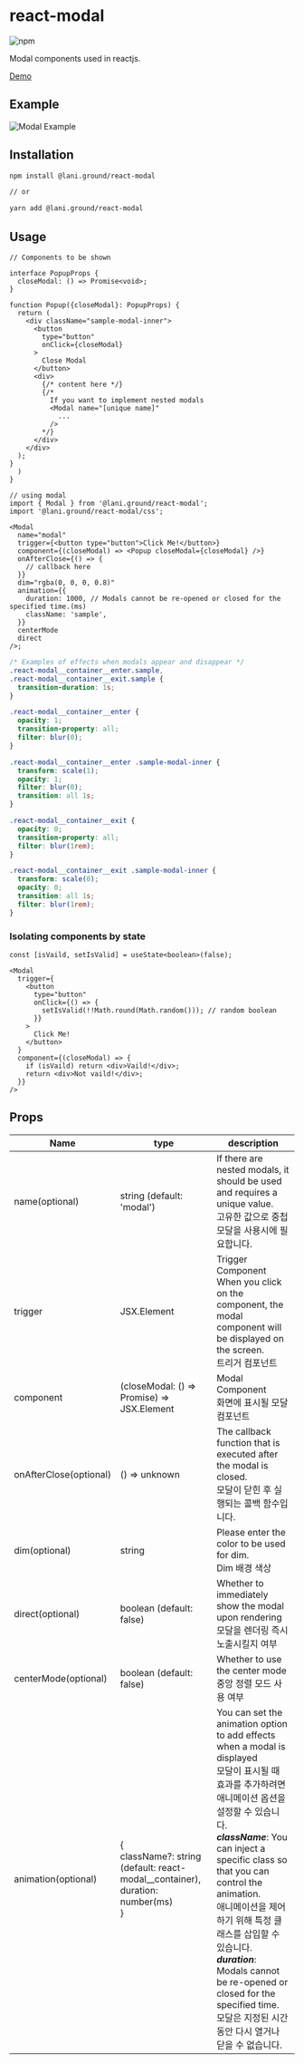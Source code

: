 # react-modal

![npm](https://img.shields.io/npm/v/%40lani.ground%2Freact-modal)

Modal components used in reactjs.

[Demo](https://laniground.com/playground/react-modal)

## Example

![Modal Example](https://laniground.com/assets/example/react-modal_new.gif)

## Installation

```bash
npm install @lani.ground/react-modal

// or

yarn add @lani.ground/react-modal
```

## Usage

```tsx
// Components to be shown

interface PopupProps {
  closeModal: () => Promise<void>;
}

function Popup({closeModal}: PopupProps) {
  return (
    <div className="sample-modal-inner">
      <button
        type="button"
        onClick={closeModal}
      >
        Close Modal
      </button>
      <div>
        {/* content here */}
        {/*
          If you want to implement nested modals
          <Modal name="[unique name]"
            ...
          />
        */}
      </div>
    </div>
  );
}
  )
}
```

```tsx
// using modal
import { Modal } from '@lani.ground/react-modal';
import '@lani.ground/react-modal/css';

<Modal
  name="modal"
  trigger={<button type="button">Click Me!</button>}
  component={(closeModal) => <Popup closeModal={closeModal} />}
  onAfterClose={() => {
    // callback here
  }}
  dim="rgba(0, 0, 0, 0.8)"
  animation={{
    duration: 1000, // Modals cannot be re-opened or closed for the specified time.(ms)
    className: 'sample',
  }}
  centerMode
  direct
/>;
```

```css
/* Examples of effects when modals appear and disappear */
.react-modal__container__enter.sample,
.react-modal__container__exit.sample {
  transition-duration: 1s;
}

.react-modal__container__enter {
  opacity: 1;
  transition-property: all;
  filter: blur(0);
}

.react-modal__container__enter .sample-modal-inner {
  transform: scale(1);
  opacity: 1;
  filter: blur(0);
  transition: all 1s;
}

.react-modal__container__exit {
  opacity: 0;
  transition-property: all;
  filter: blur(1rem);
}

.react-modal__container__exit .sample-modal-inner {
  transform: scale(0);
  opacity: 0;
  transition: all 1s;
  filter: blur(1rem);
}
```

### Isolating components by state

``` tsx
const [isVaild, setIsValid] = useState<boolean>(false);

<Modal
  trigger={
    <button
      type="button"
      onClick={() => {
        setIsValid(!!Math.round(Math.random())); // random boolean
      }}
    >
      Click Me!
    </button>
  }
  component={(closeModal) => {
    if (isVaild) return <div>Vaild!</div>;
    return <div>Not vaild!</div>;
  }}
/>
```


## Props

| Name                   | type                                                                                                   | description                                                                                                                                                                                                                                                                                                                                                                                                                                                              |
| ---------------------- | ------------------------------------------------------------------------------------------------------ | ------------------------------------------------------------------------------------------------------------------------------------------------------------------------------------------------------------------------------------------------------------------------------------------------------------------------------------------------------------------------------------------------------------------------------------------------------------------------ |
| name(optional)         | string (default: 'modal')                                                                              | If there are nested modals, it should be used and requires a unique value.<br /> 고유한 값으로 중첩 모달을 사용시에 필요합니다.                                                                                                                                                                                                                                                                                                                                          |
| trigger                | JSX.Element                                                                                            | Trigger Component<br />When you click on the component, the modal component will be displayed on the screen.<br />트리거 컴포넌트                                                                                                                                                                                                                                                                                                                                        |
| component              | (closeModal: () => Promise<void>) => JSX.Element                                                       | Modal Component<br /> 화면에 표시될 모달 컴포넌트                                                                                                                                                                                                                                                                                                                                                                                                                        |
| onAfterClose(optional) | () => unknown                                                                                          | The callback function that is executed after the modal is closed.<br />모달이 닫힌 후 실행되는 콜백 함수입니다.                                                                                                                                                                                                                                                                                                                                                          |
| dim(optional)          | string                                                                                                 | Please enter the color to be used for dim.<br /> Dim 배경 색상                                                                                                                                                                                                                                                                                                                                                                                                           |
| direct(optional)       | boolean (default: false)                                                                               | Whether to immediately show the modal upon rendering<br /> 모달을 렌더링 즉시 노출시킬지 여부                                                                                                                                                                                                                                                                                                                                                                            |
| centerMode(optional)   | boolean (default: false)                                                                               | Whether to use the center mode<br /> 중앙 정렬 모드 사용 여부                                                                                                                                                                                                                                                                                                                                                                                                            |
| animation(optional)    | {<br />className?: string<br />(default: react-modal\_\_container), <br /> duration: number(ms)<br />} | You can set the animation option to add effects when a modal is displayed<br /> 모달이 표시될 때 효과를 추가하려면 애니메이션 옵션을 설정할 수 있습니다.<br /> **_className_**: You can inject a specific class so that you can control the animation. <br /> 애니메이션을 제어하기 위해 특정 클래스를 삽입할 수 있습니다.<br />**_duration_**: Modals cannot be re-opened or closed for the specified time.<br /> 모달은 지정된 시간 동안 다시 열거나 닫을 수 없습니다. |
